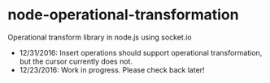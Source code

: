 # node-operational-transformation
Operational transform library in node.js using socket.io

* 12/31/2016: Insert operations should support operational transformation, but the cursor currently does not.
* 12/23/2016: Work in progress. Please check back later!